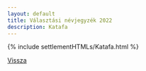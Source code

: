 ```yaml
---
layout: default
title: Választási névjegyzék 2022
description: Katafa
---
```


{% include settlementHTMLs/Katafa.html %}

[Vissza](../)